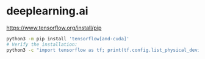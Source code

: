 # deeplearning.ai

https://www.tensorflow.org/install/pip
```sh
python3 -m pip install 'tensorflow[and-cuda]'
# Verify the installation:
python3 -c "import tensorflow as tf; print(tf.config.list_physical_devices('GPU'))"
```
